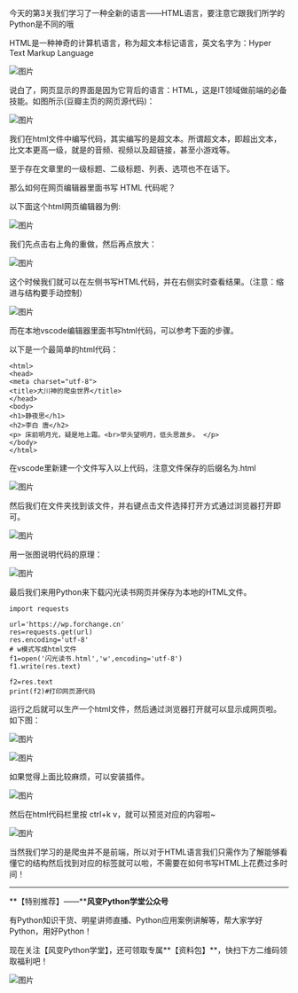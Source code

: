 今天的第3关我们学习了一种全新的语言——HTML语言，要注意它跟我们所学的Python是不同的哦

HTML是一种神奇的计算机语言，称为超文本标记语言，英文名字为：Hyper Text Markup Language

![图片](https://docs.forchange.cn/uploader/proxy?url=http%3A%2F%2Fminio-service%3A9000%2Fshimo-images%2Fz82HybOgrrsBRwBs%2Fimage.png&fileGuid=ZzkLVrea7Mugo23Q)

说白了，网页显示的界面是因为它背后的语言：HTML，这是IT领域做前端的必备技能。如图所示(豆瓣主页的网页源代码)：

![图片](https://docs.forchange.cn/uploader/proxy?url=http%3A%2F%2Fminio-service%3A9000%2Fshimo-images%2FogIHlzqYCgoYQRW7%2Fimage.png&fileGuid=ZzkLVrea7Mugo23Q)

我们在html文件中编写代码，其实编写的是超文本。所谓超文本，即超出文本，比文本更高一级，就是的音频、视频以及超链接，甚至小游戏等。

至于存在文章里的一级标题、二级标题、列表、选项也不在话下。

那么如何在网页编辑器里面书写 HTML 代码呢？

以下面这个html网页编辑器为例:

![图片](https://docs.forchange.cn/uploader/f/Yq2V6MWvYYccqyLv.png?fileGuid=ZzkLVrea7Mugo23Q)

我们先点击右上角的重做，然后再点放大：

![图片](https://docs.forchange.cn/uploader/f/xXntfnMPpWXF4ad7.png?fileGuid=ZzkLVrea7Mugo23Q)

这个时候我们就可以在左侧书写HTML代码，并在右侧实时查看结果。（注意：缩进与结构要手动控制）

![图片](https://docs.forchange.cn/uploader/f/4uorRk5j0niRSZvG.png?fileGuid=ZzkLVrea7Mugo23Q)

而在本地vscode编辑器里面书写html代码，可以参考下面的步骤。

以下是一个最简单的html代码：

```
<html>
<head>
<meta charset="utf-8">
<title>大川神的爬虫世界</title>
</head>
<body>
<h1>静夜思</h1>
<h2>李白 唐</h2>
<p> 床前明月光，疑是地上霜。<br>举头望明月，低头思故乡。 </p>
</body>
</html>
```

在vscode里新建一个文件写入以上代码，注意文件保存的后缀名为.html

![图片](https://docs.forchange.cn/uploader/f/Ll1rAiSVYI8rkWhk.png?fileGuid=ZzkLVrea7Mugo23Q)

然后我们在文件夹找到该文件，并右键点击文件选择打开方式通过浏览器打开即可。

![图片](https://docs.forchange.cn/uploader/proxy?url=http%3A%2F%2Fminio-service%3A9000%2Fshimo-images%2FKKN2Em5I2UIokZWU%2Fimage.png&fileGuid=ZzkLVrea7Mugo23Q)

用一张图说明代码的原理：

![图片](https://docs.forchange.cn/uploader/proxy?url=http%3A%2F%2Fminio-service%3A9000%2Fshimo-images%2Ff379YacW8PgYdZ4Z%2Fimage.png&fileGuid=ZzkLVrea7Mugo23Q)

最后我们来用Python来下载闪光读书网页并保存为本地的HTML文件。

```
import requests
 
url='https://wp.forchange.cn'
res=requests.get(url)
res.encoding='utf-8'
# w模式写成html文件
f1=open('闪光读书.html','w',encoding='utf-8')
f1.write(res.text)
 
f2=res.text
print(f2)#打印网页源代码
```

运行之后就可以生产一个html文件，然后通过浏览器打开就可以显示成网页啦。如下图：

![图片](https://docs.forchange.cn/uploader/proxy?url=http%3A%2F%2Fminio-service%3A9000%2Fshimo-images%2FDLGTNeQ5y44JvtgX%2Fimage.png&fileGuid=ZzkLVrea7Mugo23Q)

![图片](https://docs.forchange.cn/uploader/proxy?url=http%3A%2F%2Fminio-service%3A9000%2Fshimo-images%2F2qxkoK7aH3MQsKGI%2Fimage.png&fileGuid=ZzkLVrea7Mugo23Q)

如果觉得上面比较麻烦，可以安装插件。

![图片](https://docs.forchange.cn/uploader/f/MUoZXe4eYPeHiCg4.png?fileGuid=ZzkLVrea7Mugo23Q)

然后在html代码栏里按 ctrl+k v，就可以预览对应的内容啦~

![图片](https://docs.forchange.cn/uploader/f/0XeMWImwHg3whXtx.png?fileGuid=ZzkLVrea7Mugo23Q)

当然我们学习的是爬虫并不是前端，所以对于HTML语言我们只需作为了解能够看懂它的结构然后找到对应的标签就可以啦，不需要在如何书写HTML上花费过多时间！

---

**【特别推荐】——****风变Python学堂公众号**

有Python知识干货、明星讲师直播、Python应用案例讲解等，帮大家学好Python，用好Python！

现在关注【风变Python学堂】，还可领取专属**【资料包】**，快扫下方二维码领取福利吧！

![图片](https://docs.forchange.cn/uploader/f/x8oxMihtofpF20xc.png?fileGuid=ZzkLVrea7Mugo23Q)
